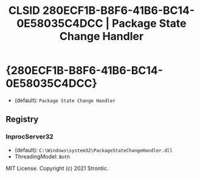 ﻿---
title: "CLSID 280ECF1B-B8F6-41B6-BC14-0E58035C4DCC | Package State Change Handler"
excerpt: What is COM-Object CLSID 280ECF1B-B8F6-41B6-BC14-0E58035C4DCC?
---

# {280ECF1B-B8F6-41B6-BC14-0E58035C4DCC}

* (default): `Package State Change Handler`

## Registry


### InprocServer32

* (default): `C:\Windows\system32\PackageStateChangeHandler.dll`
* ThreadingModel: `Both`

MIT License. Copyright (c) 2021 Strontic.


